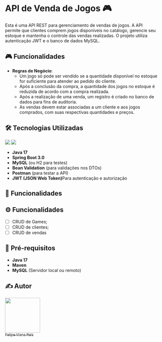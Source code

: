 # API de Venda de Jogos 🎮

Esta é uma API REST para gerenciamento de vendas de jogos. A API permite que clientes comprem jogos disponíveis no catálogo, gerencie seu estoque e mantenha o controle das vendas realizadas. O projeto utiliza autenticação JWT e o banco de dados MySQL.

<h2>🎮 Funcionalidades</h2>

<ul>
    <li><strong>Regras de Negócio</strong>:
        <ul>
            <li>Um jogo só pode ser vendido se a quantidade disponível no estoque for suficiente para atender ao pedido do cliente.</li>
            <li>Após a conclusão da compra, a quantidade dos jogos no estoque é reduzida de acordo com a compra realizada.</li>
            <li>Após a realização de uma venda, um registro é criado no banco de dados para fins de auditoria.</li>
            <li>As vendas devem estar associadas a um cliente e aos jogos comprados, com suas respectivas quantidades e preços.</li>
        </ul>
    </li>
</ul>

<h2>🛠️ Tecnologias Utilizadas</h2>
<div>
  <img src="https://img.shields.io/badge/Spring_Boot-6DB33F?style=for-the-badge&logo=spring&logoColor=white">
  <img src="https://img.shields.io/badge/MySQL-4479A1?style=for-the-badge&logo=mysql&logoColor=white">
</div>
<ul>
    <li><strong>Java 17</strong></li>
    <li><strong>Spring Boot 3.0</strong></li>
    <li><strong>MySQL</strong> (ou H2 para testes)</li>
    <li><strong>Bean Validation</strong> (para validações nos DTOs)</li>
    <li><strong>Postman</strong> (para testar a API)</li>
    <li><strong>JWT (JSON Web Token)</strong>Para autenticação e autorização</li>
</ul>

## 🚀 Funcionalidades
## ⚙️ Funcionalidades

- [ ] CRUD de Games;
- [ ] CRUD de clientes;
- [ ] CRUD de vendas

## 📌 Pré-requisitos
- **Java 17**
- **Maven**
- **MySQL** (Servidor local ou remoto)

<h2>✍️ Autor</h2>

[<img loading="lazy" src="https://avatars.githubusercontent.com/u/64935845?v=4" width=115><br><sub>Felipe Viana Reis</sub>](https://github.com/Felps3296)

